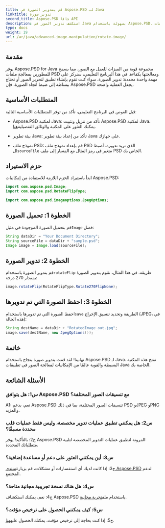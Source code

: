 ```yaml
---
title: قم بتدوير الصورة في Aspose.PSD لـ Java
linktitle: تدوير صورة
second_title: Aspose.PSD جافا API
description: استكشف تدوير الصور في Java بسهولة باستخدام Aspose.PSD. قم بتدوير ملفات PSD وقلبها وحفظها بسهولة.
type: docs
weight: 19
url: /ar/java/advanced-image-manipulation/rotate-image/
---
```

## مقدمة

يوفر Aspose.PSD for Java مجموعة قوية من الميزات للعمل مع الصور، مما يسمح للمطورين بمعالجة ملفات PSD ومعالجتها بكفاءة. في هذا البرنامج التعليمي، سنركز على مهمة واحدة محددة: تدوير الصورة. سواء كنت تقوم بإنشاء تطبيق لتحرير الصور أو تحتاج ببساطة إلى ضبط اتجاه الصورة، فإن Aspose.PSD يجعل العملية واضحة.

## المتطلبات الأساسية

قبل الغوص في البرنامج التعليمي، تأكد من توفر المتطلبات الأساسية التالية:

-  Aspose.PSD لمكتبة Java: تأكد من تنزيل وتثبيت Aspose.PSD لمكتبة Java. يمكنك العثور على المكتبة والوثائق التفصيلية[هنا](https://reference.aspose.com/psd/java/).

- بيئة تطوير Java: تأكد من إعداد بيئة تطوير Java على جهازك.

-  نموذج ملف PSD: قم بإعداد نموذج ملف PSD الذي تريد تدويره. أضبط ال`sourceFile` متغير في رمز المثال مع المسار إلى ملف PSD الخاص بك.

## حزم الاستيراد

ابدأ باستيراد الحزم اللازمة للاستفادة من إمكانيات Aspose.PSD:

```java
import com.aspose.psd.Image;
import com.aspose.psd.RotateFlipType;

import com.aspose.psd.imageoptions.JpegOptions;
```

## الخطوة 1: تحميل الصورة

 قم بتحميل الصورة الموجودة في مثيل`Image` فصل:

```java
String dataDir = "Your Document Directory";
String sourceFile = dataDir + "sample.psd";
Image image = Image.load(sourceFile);
```

## الخطوة 2: تدوير الصورة

 قم بتدوير الصورة باستخدام`rotateFlip` طريقة. في هذا المثال، نقوم بتدوير الصورة بمقدار 270 درجة:

```java
image.rotateFlip(RotateFlipType.Rotate270FlipNone);
```

## الخطوة 3: احفظ الصورة التي تم تدويرها

 احفظ الصورة التي تم تدويرها باستخدام`save` الطريقة وتحديد تنسيق الإخراج (JPEG، في هذه الحالة):

```java
String destName = dataDir + "RotatedImage_out.jpg";
image.save(destName, new JpegOptions());
```

## خاتمة

تهانينا! لقد قمت بتدوير صورة بنجاح باستخدام Aspose.PSD لـ Java. تفتح هذه المكتبة البسيطة والقوية عالمًا من الإمكانيات لمعالجة الصور في تطبيقات Java الخاصة بك.

## الأسئلة الشائعة

### س1: هل يتوافق Aspose.PSD مع تنسيقات الصور المختلفة؟

A1: نعم، يدعم Aspose.PSD تنسيقات الصور المختلفة، بما في ذلك PSD وJPEG وPNG والمزيد.

### س2: هل يمكنني تطبيق عمليات تدوير مخصصة، وليس فقط عمليات قلب محددة مسبقًا؟

ج2: بالتأكيد! يوفر Aspose.PSD المرونة لتطبيق عمليات التدوير المخصصة لتلبية متطلباتك المحددة.

### س3: أين يمكنني العثور على دعم أو مساعدة إضافية؟

 ج3: إذا كانت لديك أي استفسارات أو مشكلات، قم بزيارة[منتدى Aspose.PSD](https://forum.aspose.com/c/psd/34) لدعم المجتمع.

### س4: هل هناك نسخة تجريبية مجانية متاحة؟

 ج4: نعم، يمكنك استكشاف Aspose.PSD باستخدام ملف[تجربة مجانية](https://releases.aspose.com/).

### س5: كيف يمكنني الحصول على ترخيص مؤقت؟

 ج5: إذا كنت بحاجة إلى ترخيص مؤقت، يمكنك الحصول عليه[هنا](https://purchase.aspose.com/temporary-license/).